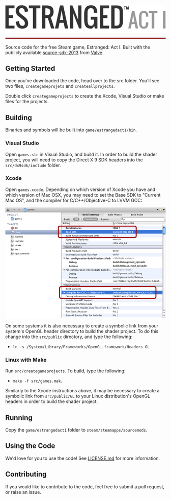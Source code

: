 [![Estranged: Act 1](estranged-logo.png)](http://www.iamestranged.com/)[![Divider](estranged-divider.png)](http://www.iamestranged.com/)

Source code for the free Steam game, Estranged: Act I. Built with the publicly available [source-sdk-2013](https://github.com/ValveSoftware/source-sdk-2013) from [Valve](https://github.com/ValveSoftware).

Getting Started
---------------
Once you've downloaded the code, head over to the src folder. You'll see two files, `creategameprojets` and `createallprojects`.

Double click `creategameprojects` to create the Xcode, Visual Studio or make files for the projects.

Building
--------
Binaries and symbols will be built into `game/estrangedact1/bin`.

### Visual Studio
Open `games.sln` in Visual Studio, and build it. In order to build the shader project, you will need to copy the Direct X 9 SDK headers into the `src/dx9sdk/include` folder.

### Xcode
Open `games.xcode`. Depending on which version of Xcode you have and which version of Mac OSX, you may need to set the Base SDK to "Current Mac OS", and the compiler for C/C++/Objective-C to LVVM GCC:

![Xcode on Mac OSX, showing the target settings required to build.](estranged-xcode.png)

On some systems it is also necessary to create a symbolic link from your system's OpenGL header directory to build the shader project. To do this change into the `src/public` directory, and type the following:

* `ln -s /System/Library/Frameworks/OpenGL.framework/Headers GL`

### Linux with Make
Run `src/creategameprojects`. To build, type the following:

* `make -f src/games.mak`.

Similarly to the Xcode instructions above, it may be necessary to create a symbolic link from `src/public/GL` to your Linux distribution's OpenGL headers in order to build the shader project.

Running
-------
Copy the `game/estrangedact1` folder to `steam/steamapps/sourcemods`.

Using the Code
--------------
We'd love for you to use the code! See [LICENSE.md](LICENSE.md) for more information.

Contributing
------------
If you would like to contribute to the code, feel free to submit a pull request, or raise an issue.
